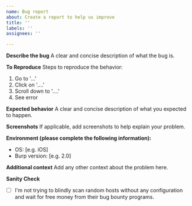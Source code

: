 ```yaml
---
name: Bug report
about: Create a report to help us improve
title: ''
labels: ''
assignees: ''

---
```


**Describe the bug**
A clear and concise description of what the bug is.

**To Reproduce**
Steps to reproduce the behavior:
1. Go to '...'
2. Click on '....'
3. Scroll down to '....'
4. See error

**Expected behavior**
A clear and concise description of what you expected to happen.

**Screenshots**
If applicable, add screenshots to help explain your problem.

**Environment (please complete the following information):**
 - OS: [e.g. iOS]
 - Burp version: [e.g. 2.0]

**Additional context**
Add any other context about the problem here.

**Sanity Check**

- [ ] I'm not trying to blindly scan random hosts without any configuration and wait for free money from their bug bounty programs.
